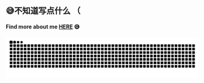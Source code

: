 ## 😅不知道写点什么 （
  
#### Find more about me [HERE](https://pm25oo.github.io) 😅

<picture>
  <source media="(prefers-color-scheme: dark)" srcset="https://raw.githubusercontent.com/PM25OO/PM25OO/output/github-contribution-grid-snake-dark.svg">
  <source media="(prefers-color-scheme: light)" srcset="https://raw.githubusercontent.com/PM25OO/PM25OO/output/github-contribution-grid-snake.svg">
  <img alt="github contribution grid snake animation" src="https://raw.githubusercontent.com/PM25OO/PM25OO/output/github-contribution-grid-snake.svg">
</picture>
